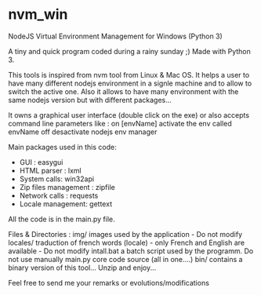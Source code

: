 # nvm_win
NodeJS Virtual Environment Management for Windows (Python 3)

A tiny and quick program coded during a rainy sunday ;) Made with Python 3.

This tools is inspired from nvm tool from Linux & Mac OS.
It helps a user to have many different nodejs environment in a signle machine and to allow to switch the active one.
Also it allows to have many environment with the same nodejs version but with different packages...

It owns a graphical user interface (double click on the exe) or also accepts command line parameters like :
on [envName]                 activate the env called envName 
off                          desactivate nodejs env manager 

Main packages used in this code:
* GUI : easygui
* HTML parser : lxml
* System calls: win32api
* Zip files management : zipfile
* Network calls : requests
* Locale management: gettext

All the code is in the main.py file.

Files & Directories : 
img/        images used by the application - Do not modify
locales/    traduction of french words (locale) - only French and English are available - Do not modify
intall.bat  a batch script used by the programm. Do not use manually
main.py     core code source (all in one....)
bin/        contains a binary version of this tool... Unzip and enjoy...

Feel free to send me your remarks or evolutions/modifications
